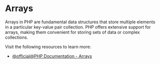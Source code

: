# Arrays

Arrays in PHP are fundamental data structures that store multiple elements in a particular key-value pair collection. PHP offers extensive support for arrays, making them convenient for storing sets of data or complex collections.

Visit the following resources to learn more:

- [@official@PHP Documentation - Arrays](https://www.php.net/manual/en/language.types.array.php)